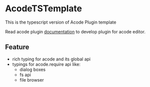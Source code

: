 # AcodeTSTemplate

This is the typescript version of Acode Plugin template 

Read acode plugin [documentation](https://acode.app/plugin-docs) to develop plugin for acode editor.

## Feature

- rich typing for acode and its global api
- typings for acode.require api like:
    - dialog boxes
    - fs api
    - file browser
